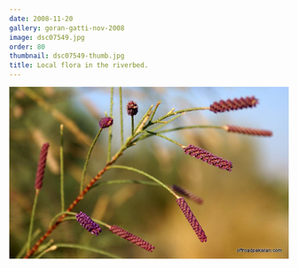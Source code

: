 ```yaml
---
date: 2008-11-20
gallery: goran-gatti-nov-2008
image: dsc07549.jpg
order: 80
thumbnail: dsc07549-thumb.jpg
title: Local flora in the riverbed.
---
```


![Local flora in the riverbed.](./dsc07549.jpg)